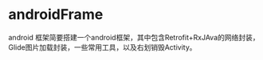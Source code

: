 # androidFrame
android 框架简要搭建一个android框架，其中包含Retrofit+RxJAva的网络封装，Glide图片加载封装，一些常用工具，以及右划销毁Activity。
